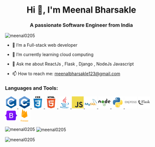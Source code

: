 
<h1 align="center">Hi 👋, I'm Meenal Bharsakle</h1>
<h3 align="center">A passionate Software Engineer from India</h3>


<p align="left"> <img src="https://komarev.com/ghpvc/?username=meenal0205&label=Profile%20views&color=0e75b6&style=flat" alt="meenal0205" /> </p>

- 🔭 I’m a Full-stack web developer
- 🌱 I’m currently learning cloud computing

- 💬 Ask me about  ReactJs , Flask , Django , NodeJs Javascript
- 📫 How to reach me: meenalbharsakle123@gmail.com



<h3 align="left">Languages and Tools:</h3>
<p align="left">
  <a href="https://www.cprogramming.com/" target="_blank" rel="noreferrer"> 
    <img src="https://raw.githubusercontent.com/devicons/devicon/master/icons/c/c-original.svg" alt="c" width="40" height="40"/> </a> <a href="https://www.w3schools.com/cpp/" target="_blank" rel="noreferrer"> 
      <img src="https://raw.githubusercontent.com/devicons/devicon/master/icons/cplusplus/cplusplus-original.svg" alt="cplusplus" width="40" height="40"/> </a> <a href="https://www.w3schools.com/css/" target="_blank" rel="noreferrer"> 
        <img src="https://raw.githubusercontent.com/devicons/devicon/master/icons/css3/css3-original-wordmark.svg" alt="css3" width="40" height="40"/> </a> <a href="https://www.w3.org/html/" target="_blank" rel="noreferrer"> 
          <img src="https://raw.githubusercontent.com/devicons/devicon/master/icons/html5/html5-original-wordmark.svg" alt="html5" width="40" height="40"/> </a> <a href="https://www.java.com" target="_blank" rel="noreferrer"> 
            <img src="https://raw.githubusercontent.com/devicons/devicon/master/icons/java/java-original.svg" alt="java" width="40" height="40"/> </a> <a href="https://developer.mozilla.org/en-US/docs/Web/JavaScript" target="_blank" rel="noreferrer"> 
              <img src="https://raw.githubusercontent.com/devicons/devicon/master/icons/javascript/javascript-original.svg" alt="javascript" width="40" height="40"/> </a> <a href="https://www.mathworks.com/" target="_blank" rel="noreferrer">
                  <img src="https://raw.githubusercontent.com/devicons/devicon/master/icons/mysql/mysql-original-wordmark.svg" alt="mysql" width="40" height="40"/> </a> <a href="https://pandas.pydata.org/" target="_blank" rel="noreferrer"> 
  <img src="https://github.com/devicons/devicon/blob/master/icons/nodejs/nodejs-original-wordmark.svg" alt="pandas" width="40" height="40"/> </a> 
  <a href="https://www.python.org" target="_blank" rel="noreferrer"> 
   <img src="https://raw.githubusercontent.com/devicons/devicon/master/icons/python/python-original.svg" alt="python" width="40" height="40"/>
  </a> 
   <img src="https://github.com/devicons/devicon/blob/master/icons/express/express-original-wordmark.svg" alt="node" width="40" height="40"/>
  <img src="https://github.com/devicons/devicon/blob/master/icons/flask/flask-original-wordmark.svg" alt="node" width="40" height="40"/>
  <img src="https://github.com/devicons/devicon/blob/master/icons/bootstrap/bootstrap-original.svg" alt="node" width="40" height="40"/>
  <img src="https://github.com/devicons/devicon/blob/master/icons/firebase/firebase-plain-wordmark.svg" alt="node" width="40" height="40"/>

  
</p>



<p><img align="left" src="https://github-readme-stats.vercel.app/api/top-langs?username=meenal0205&show_icons=true&locale=en&layout=compact" alt="meenal0205" /></p>

<p>&nbsp;<img align="center" src="https://github-readme-stats.vercel.app/api?username=meenal0205&show_icons=true&locale=en" alt="meenal0205" /></p>

<p><img align="center" src="https://github-readme-streak-stats.herokuapp.com/?user=meenal0205&" alt="meenal0205" /></p>
